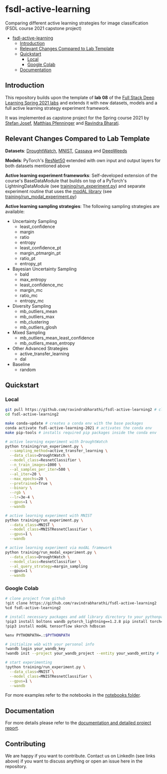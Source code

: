 # fsdl-active-learning

Comparing different active learning strategies for image classification (FSDL course 2021 capstone project)

- [fsdl-active-learning](#fsdl-active-learning)
  - [Introduction](#introduction)
  - [Relevant Changes Compared to Lab Template](#relevant-changes-compared-to-lab-template)
  - [Quickstart](#quickstart)
    - [Local](#local)
    - [Google Colab](#google-colab)
  - [Documentation](#documentation)

## Introduction

This repository builds upon the template of **lab 08** of the [Full Stack Deep Learning Spring 2021 labs](https://github.com/full-stack-deep-learning/fsdl-text-recognizer-2021-labs) and extends it with new datasets, models and a full active learning strategy experiment framework.

It was implemented as capstone project for the Spring course 2021 by [Stefan Josef](https://www.linkedin.com/in/stefan-j-7a5a6b120/), [Matthias Pfenninger](https://www.linkedin.com/in/matthiaspfenninger/) and [Ravindra Bharati](https://www.linkedin.com/in/sravindrabharathi/).

## Relevant Changes Compared to Lab Template

**Datasets**: [DroughtWatch](https://github.com/wandb/droughtwatch), [MNIST](https://en.wikipedia.org/wiki/MNIST_database), [Cassava](https://www.kaggle.com/c/cassava-disease/data) and [DeepWeeds](https://github.com/AlexOlsen/DeepWeeds)

**Models**: PyTorch's [ResNet50](https://pytorch.org/hub/pytorch_vision_resnet/) extended with own input and output layers for both datasets mentioned above

**Active learning experiment frameworks**: Self-developed extension of the course's BaseDataModule that builds on top of a PyTorch's LightningDataModule (see [training/run_experiment.py](./training/run_experiment.py)) and separate experiment routine that uses the [modAL library](https://github.com/modAL-python/modAL) (see [training/run_modal_experiment.py](./training/run_modal_experiment.py))

**Active learning sampling strategies**: The following sampling strategies are available:

- Uncertainty Sampling
  - least_confidence
  - margin
  - ratio
  - entropy
  - least_confidence_pt
  - margin_ptmargin_pt
  - ratio_pt
  - entropy_pt
- Bayesian Uncertainty Sampling
  - bald
  - max_entropy
  - least_confidence_mc
  - margin_mc
  - ratio_mc
  - entropy_mc
- Diversity Sampling
  - mb_outliers_mean
  - mb_outliers_max
  - mb_clustering
  - mb_outliers_glosh
- Mixed Sampling
  - mb_outliers_mean_least_confidence
  - mb_outliers_mean_entropy
- Other Advanced Strategies
  - active_transfer_learning
  - dal
- Baseline
  - random

## Quickstart

### Local

```bash
git pull https://github.com/ravindrabharathi/fsdl-active-learning2 # clone from git
cd fsdl-active-learning2

make conda-update # creates a conda env with the base packages
conda activate fsdl-active-learning-2021 # activates the conda env
make pip-tools # installs required pip packages inside the conda env

# active learning experiment with DroughtWatch
python training/run_experiment.py \
  --sampling_method=active_transfer_learning \
  --data_class=DroughtWatch \
  --model_class=ResnetClassifier \
  --n_train_images=1000 \
  --al_samples_per_iter=500 \
  --al_iter=20 \
  --max_epochs=20 \
  --pretrained=True \
  --binary \
  --rgb \
  --lr=3e-4 \
  --gpus=1 \
  --wandb

# active learning experiment with MNIST
python training/run_experiment.py \
  --data_class=MNIST \
  --model_class=MNISTResnetClassifier \
  --gpus=1 \
  --wandb

# active learning experiment via modAL framework
python training/run_modal_experiment.py \
  --data_class=DroughtWatch \
  --model_class=ResnetClassifier \
  --al_query_strategy=margin_sampling
  --gpus=1 \
  --wandb

```

### Google Colab

```bash
# clone project from github
!git clone https://github.com/ravindrabharathi/fsdl-active-learning2
%cd fsdl-active-learning2
```

```bash
# install necessary packages and add library directory to your pythonpath
!pip3 install boltons wandb pytorch_lightning==1.2.8 pip install torch==1.7.1+cu110 torchvision==0.8.2+cu110 torchaudio==0.7.2 torchtext==0.8.1 -f https://download.pytorch.org/whl/torch_stable.html
!pip3 install modAL tensorflow skorch hdbscan

%env PYTHONPATH=.:$PYTHONPATH
```

```bash
# initialize w&b with your personal info
!wandb login your_wandb_key
!wandb init --project your_wandb_project --entity your_wandb_entity #
```

```bash
# start experimenting
!python training/run_experiment.py \
  --data_class=MNIST \
  --model_class=MNISTResnetClassifier \
  --gpus=1 \
  --wandb
```

For more examples refer to the notebooks in the [notebooks folder](./notebooks).

## Documentation

For more details please refer to the [documentation and detailed project report](./docs).

## Contributing

We are happy if you want to contribute. Contact us on LinkedIn (see links above) if you want to discuss anything or open an issue here in the repository.
